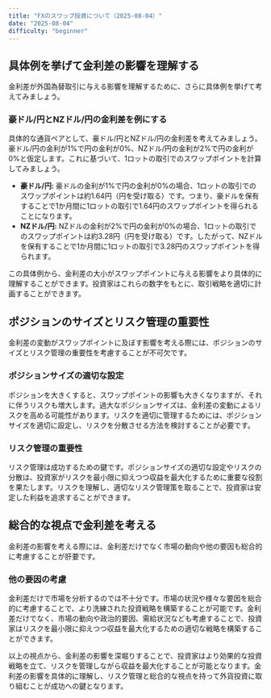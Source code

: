 ```yaml
---
title: "FXのスワップ投資について（2025-08-04）"
date: "2025-08-04"
difficulty: "beginner"
---
```


## 具体例を挙げて金利差の影響を理解する

金利差が外国為替取引に与える影響を理解するために、さらに具体例を挙げて考えてみましょう。

### 豪ドル/円とNZドル/円の金利差を例にする

具体的な通貨ペアとして、豪ドル/円とNZドル/円の金利差を考えてみましょう。豪ドル/円の金利が1%で円の金利が0%、NZドル/円の金利が2%で円の金利が0%と仮定します。これに基づいて、1ロットの取引でのスワップポイントを計算してみましょう。

- **豪ドル/円:** 豪ドルの金利が1%で円の金利が0%の場合、1ロットの取引でのスワップポイントは約1.64円（円を受け取る）です。つまり、豪ドルを保有することで1か月間に1ロットの取引で1.64円のスワップポイントを得られることになります。
- **NZドル/円:** NZドルの金利が2%で円の金利が0%の場合、1ロットの取引でのスワップポイントは約3.28円（円を受け取る）です。したがって、NZドルを保有することで1か月間に1ロットの取引で3.28円のスワップポイントを得られます。

この具体例から、金利差の大小がスワップポイントに与える影響をより具体的に理解することができます。投資家はこれらの数字をもとに、取引戦略を適切に計画することができます。

## ポジションのサイズとリスク管理の重要性

金利差の変動がスワップポイントに及ぼす影響を考える際には、ポジションのサイズとリスク管理の重要性を考慮することが不可欠です。

### ポジションサイズの適切な設定

ポジションを大きくすると、スワップポイントの影響も大きくなりますが、それに伴うリスクも増大します。過大なポジションサイズは、金利差の変動によるリスクを高める可能性があります。リスクを適切に管理するためには、ポジションサイズを適切に設定し、リスクを分散させる方法を検討することが必要です。

### リスク管理の重要性

リスク管理は成功するための鍵です。ポジションサイズの適切な設定やリスクの分散は、投資家がリスクを最小限に抑えつつ収益を最大化するために重要な役割を果たします。リスクを理解し、適切なリスク管理策を取ることで、投資家は安定した利益を追求することができます。

## 総合的な視点で金利差を考える

金利差の影響を考える際には、金利差だけでなく市場の動向や他の要因も総合的に考慮することが肝要です。

### 他の要因の考慮

金利差だけで市場を分析するのでは不十分です。市場の状況や様々な要因を総合的に考慮することで、より洗練された投資戦略を構築することが可能です。金利差だけでなく、市場の動向や政治的要因、需給状況なども考慮することで、投資家はリスクを最小限に抑えつつ収益を最大化するための適切な戦略を構築することができます。

以上の視点から、金利差の影響を深堀りすることで、投資家はより効果的な投資戦略を立て、リスクを管理しながら収益を最大化することが可能となります。金利差の影響を具体的に理解し、リスク管理と総合的な視点を持って外貨投資に取り組むことが成功への鍵となります。
